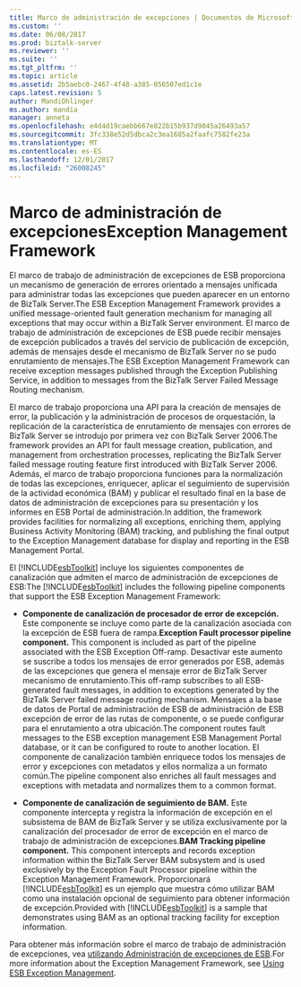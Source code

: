 ```yaml
---
title: Marco de administración de excepciones | Documentos de Microsoft
ms.custom: ''
ms.date: 06/08/2017
ms.prod: biztalk-server
ms.reviewer: ''
ms.suite: ''
ms.tgt_pltfrm: ''
ms.topic: article
ms.assetid: 2b5aebc0-2467-4f48-a385-056507ed1c1e
caps.latest.revision: 5
author: MandiOhlinger
ms.author: mandia
manager: anneta
ms.openlocfilehash: e4d4d19caebb667e822b15b937d9045a26493a57
ms.sourcegitcommit: 3fc338e52d5dbca2c3ea1685a2faafc7582fe23a
ms.translationtype: MT
ms.contentlocale: es-ES
ms.lasthandoff: 12/01/2017
ms.locfileid: "26008245"
---
```

# <a name="exception-management-framework"></a><span data-ttu-id="de948-102">Marco de administración de excepciones</span><span class="sxs-lookup"><span data-stu-id="de948-102">Exception Management Framework</span></span>
<span data-ttu-id="de948-103">El marco de trabajo de administración de excepciones de ESB proporciona un mecanismo de generación de errores orientado a mensajes unificada para administrar todas las excepciones que pueden aparecer en un entorno de BizTalk Server.</span><span class="sxs-lookup"><span data-stu-id="de948-103">The ESB Exception Management Framework provides a unified message-oriented fault generation mechanism for managing all exceptions that may occur within a BizTalk Server environment.</span></span> <span data-ttu-id="de948-104">El marco de trabajo de administración de excepciones de ESB puede recibir mensajes de excepción publicados a través del servicio de publicación de excepción, además de mensajes desde el mecanismo de BizTalk Server no se pudo enrutamiento de mensajes.</span><span class="sxs-lookup"><span data-stu-id="de948-104">The ESB Exception Management Framework can receive exception messages published through the Exception Publishing Service, in addition to messages from the BizTalk Server Failed Message Routing mechanism.</span></span>  
  
 <span data-ttu-id="de948-105">El marco de trabajo proporciona una API para la creación de mensajes de error, la publicación y la administración de procesos de orquestación, la replicación de la característica de enrutamiento de mensajes con errores de BizTalk Server se introdujo por primera vez con BizTalk Server 2006.</span><span class="sxs-lookup"><span data-stu-id="de948-105">The framework provides an API for fault message creation, publication, and management from orchestration processes, replicating the BizTalk Server failed message routing feature first introduced with BizTalk Server 2006.</span></span> <span data-ttu-id="de948-106">Además, el marco de trabajo proporciona funciones para la normalización de todas las excepciones, enriquecer, aplicar el seguimiento de supervisión de la actividad económica (BAM) y publicar el resultado final en la base de datos de administración de excepciones para su presentación y los informes en ESB Portal de administración.</span><span class="sxs-lookup"><span data-stu-id="de948-106">In addition, the framework provides facilities for normalizing all exceptions, enriching them, applying Business Activity Monitoring (BAM) tracking, and publishing the final output to the Exception Management database for display and reporting in the ESB Management Portal.</span></span>  
  
 <span data-ttu-id="de948-107">El [!INCLUDE[esbToolkit](../includes/esbtoolkit-md.md)] incluye los siguientes componentes de canalización que admiten el marco de administración de excepciones de ESB:</span><span class="sxs-lookup"><span data-stu-id="de948-107">The [!INCLUDE[esbToolkit](../includes/esbtoolkit-md.md)] includes the following pipeline components that support the ESB Exception Management Framework:</span></span>  
  
-   <span data-ttu-id="de948-108">**Componente de canalización de procesador de error de excepción.** Este componente se incluye como parte de la canalización asociada con la excepción de ESB fuera de rampa.</span><span class="sxs-lookup"><span data-stu-id="de948-108">**Exception Fault processor pipeline component.** This component is included as part of the pipeline associated with the ESB Exception Off-ramp.</span></span> <span data-ttu-id="de948-109">Desactivar este aumento se suscribe a todos los mensajes de error generados por ESB, además de las excepciones que genera el mensaje error de BizTalk Server mecanismo de enrutamiento.</span><span class="sxs-lookup"><span data-stu-id="de948-109">This off-ramp subscribes to all ESB-generated fault messages, in addition to exceptions generated by the BizTalk Server failed message routing mechanism.</span></span> <span data-ttu-id="de948-110">Mensajes a la base de datos de Portal de administración de ESB de administración de ESB excepción de error de las rutas de componente, o se puede configurar para el enrutamiento a otra ubicación.</span><span class="sxs-lookup"><span data-stu-id="de948-110">The component routes fault messages to the ESB exception management ESB Management Portal database, or it can be configured to route to another location.</span></span> <span data-ttu-id="de948-111">El componente de canalización también enriquece todos los mensajes de error y excepciones con metadatos y ellos normaliza a un formato común.</span><span class="sxs-lookup"><span data-stu-id="de948-111">The pipeline component also enriches all fault messages and exceptions with metadata and normalizes them to a common format.</span></span>  
  
-   <span data-ttu-id="de948-112">**Componente de canalización de seguimiento de BAM.** Este componente intercepta y registra la información de excepción en el subsistema de BAM de BizTalk Server y se utiliza exclusivamente por la canalización del procesador de error de excepción en el marco de trabajo de administración de excepciones.</span><span class="sxs-lookup"><span data-stu-id="de948-112">**BAM Tracking pipeline component.** This component intercepts and records exception information within the BizTalk Server BAM subsystem and is used exclusively by the Exception Fault Processor pipeline within the Exception Management Framework.</span></span> <span data-ttu-id="de948-113">Proporcionará [!INCLUDE[esbToolkit](../includes/esbtoolkit-md.md)] es un ejemplo que muestra cómo utilizar BAM como una instalación opcional de seguimiento para obtener información de excepción.</span><span class="sxs-lookup"><span data-stu-id="de948-113">Provided with [!INCLUDE[esbToolkit](../includes/esbtoolkit-md.md)] is a sample that demonstrates using BAM as an optional tracking facility for exception information.</span></span>  
  
 <span data-ttu-id="de948-114">Para obtener más información sobre el marco de trabajo de administración de excepciones, vea [utilizando Administración de excepciones de ESB](../esb-toolkit/using-esb-exception-management.md).</span><span class="sxs-lookup"><span data-stu-id="de948-114">For more information about the Exception Management Framework, see [Using ESB Exception Management](../esb-toolkit/using-esb-exception-management.md).</span></span>
